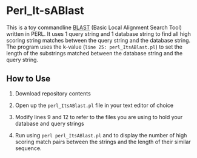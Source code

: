 Perl_It-sABlast
=====================

This is a toy commandline [BLAST](http://blast.ncbi.nlm.nih.gov/Blast.cgi) (Basic Local Alignment Search Tool) written in PERL. 
It uses 1 query string and 1 database string to find all high scoring string matches between the query string and the database string. 
The program uses the k-value (`line 25: perl_ItsABlast.pl`) to set the length of the substrings matched between the database string and the query string.

## How to Use

1. Download repository contents

2. Open up the `perl_ItsABlast.pl` file in your text editor of choice

3. Modify lines 9 and 12 to refer to the files you are using to hold your database and query strings

5. Run using `perl perl_ItsABlast.pl` and to display the number of high scoring match pairs between the strings and the length of their similar sequence.
